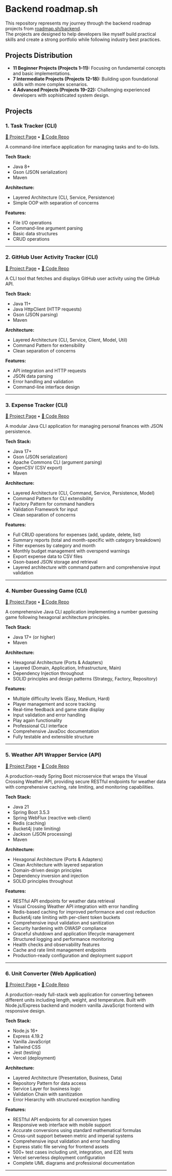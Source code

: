 # Backend roadmap.sh

This repository represents my journey through the backend roadmap projects from [roadmap.sh/backend](https://roadmap.sh/backend).  
The projects are designed to help developers like myself build practical skills and create a strong portfolio while following industry best practices.

## Projects Distribution
- **11 Beginner Projects (Projects 1–11):** Focusing on fundamental concepts and basic implementations.
- **7 Intermediate Projects (Projects 12–18):** Building upon foundational skills with more complex scenarios.
- **4 Advanced Projects (Projects 19–22):** Challenging experienced developers with sophisticated system design.

## Projects

### 1. Task Tracker (CLI)
[🔗 Project Page](https://roadmap.sh/projects/task-tracker) • [📁 Code Repo](https://github.com/Shockp/Backend-Projects/tree/main/task-tracker)

A command-line interface application for managing tasks and to-do lists.

**Tech Stack:**
- Java 8+
- Gson (JSON serialization)
- Maven

**Architecture:**
- Layered Architecture (CLI, Service, Persistence)
- Simple OOP with separation of concerns

**Features:**
- File I/O operations
- Command-line argument parsing
- Basic data structures
- CRUD operations

---

### 2. GitHub User Activity Tracker (CLI)
[🔗 Project Page](https://roadmap.sh/projects/github-user-activity) • [📁 Code Repo](https://github.com/Shockp/Backend-Projects/tree/main/github-user-activity)

A CLI tool that fetches and displays GitHub user activity using the GitHub API.

**Tech Stack:**
- Java 11+
- Java HttpClient (HTTP requests)
- Gson (JSON parsing)
- Maven

**Architecture:**
- Layered Architecture (CLI, Service, Client, Model, Util)
- Command Pattern for extensibility
- Clean separation of concerns

**Features:**
- API integration and HTTP requests
- JSON data parsing
- Error handling and validation
- Command-line interface design

---

### 3. Expense Tracker (CLI)
[🔗 Project Page](https://roadmap.sh/projects/expense-tracker) • [📁 Code Repo](https://github.com/Shockp/Backend-Projects/tree/main/expense-tracker)

A modular Java CLI application for managing personal finances with JSON persistence.

**Tech Stack:**
- Java 17+
- Gson (JSON serialization)
- Apache Commons CLI (argument parsing)
- OpenCSV (CSV export)
- Maven

**Architecture:**
- Layered Architecture (CLI, Command, Service, Persistence, Model)
- Command Pattern for CLI extensibility
- Factory Pattern for command handlers
- Validation Framework for input
- Clean separation of concerns

**Features:**
- Full CRUD operations for expenses (add, update, delete, list)
- Summary reports (total and month-specific with category breakdown)
- Filter expenses by category and month
- Monthly budget management with overspend warnings
- Export expense data to CSV files
- Gson-based JSON storage and retrieval
- Layered architecture with command pattern and comprehensive input validation

---

### 4. Number Guessing Game (CLI)
[🔗 Project Page](https://roadmap.sh/projects/number-guessing-game) • [📁 Code Repo](https://github.com/Shockp/Backend-Projects/tree/main/number-guessing-game)

A comprehensive Java CLI application implementing a number guessing game following hexagonal architecture principles.

**Tech Stack:**
- Java 17+ (or higher)
- Maven

**Architecture:**
- Hexagonal Architecture (Ports & Adapters)
- Layered (Domain, Application, Infrastructure, Main)
- Dependency Injection throughout
- SOLID principles and design patterns (Strategy, Factory, Repository)

**Features:**
- Multiple difficulty levels (Easy, Medium, Hard)
- Player management and score tracking
- Real-time feedback and game state display
- Input validation and error handling
- Play again functionality
- Professional CLI interface
- Comprehensive JavaDoc documentation
- Fully testable and extensible structure

---

### 5. Weather API Wrapper Service (API)
[🔗 Project Page](https://roadmap.sh/projects/weather-api-wrapper-service) • [📁 Code Repo](https://github.com/Shockp/Backend-Projects/tree/main/weather-api-wrapper-service)

A production-ready Spring Boot microservice that wraps the Visual Crossing Weather API, providing secure RESTful endpoints for weather data with comprehensive caching, rate limiting, and monitoring capabilities.

**Tech Stack:**
- Java 21
- Spring Boot 3.5.3
- Spring WebFlux (reactive web client)
- Redis (caching)
- Bucket4j (rate limiting)
- Jackson (JSON processing)
- Maven

**Architecture:**
- Hexagonal Architecture (Ports & Adapters)
- Clean Architecture with layered separation
- Domain-driven design principles
- Dependency inversion and injection
- SOLID principles throughout

**Features:**
- RESTful API endpoints for weather data retrieval
- Visual Crossing Weather API integration with error handling
- Redis-based caching for improved performance and cost reduction
- Bucket4j rate limiting with per-client token buckets
- Comprehensive input validation and sanitization
- Security hardening with OWASP compliance
- Graceful shutdown and application lifecycle management
- Structured logging and performance monitoring
- Health checks and observability features
- Cache and rate limit management endpoints
- Production-ready configuration and deployment support

---

### 6. Unit Converter (Web Application)
[🔗 Project Page](https://roadmap.sh/projects/unit-converter) • [📁 Code Repo](https://github.com/Shockp/Backend-Projects/tree/main/unit-converter)

A production-ready full-stack web application for converting between different units including length, weight, and temperature. Built with Node.js/Express backend and modern vanilla JavaScript frontend with responsive design.

**Tech Stack:**
- Node.js 16+
- Express 4.19.2
- Vanilla JavaScript
- Tailwind CSS
- Jest (testing)
- Vercel (deployment)

**Architecture:**
- Layered Architecture (Presentation, Business, Data)
- Repository Pattern for data access
- Service Layer for business logic
- Validation Chain with sanitization
- Error Hierarchy with structured exception handling

**Features:**
- RESTful API endpoints for all conversion types
- Responsive web interface with mobile support
- Accurate conversions using standard mathematical formulas
- Cross-unit support between metric and imperial systems
- Comprehensive input validation and error handling
- Express static file serving for frontend assets
- 500+ test cases including unit, integration, and E2E tests
- Vercel serverless deployment configuration
- Complete UML diagrams and professional documentation

---
